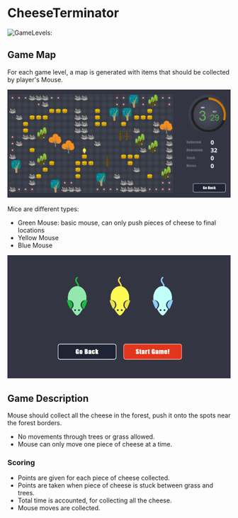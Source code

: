 # CheeseTerminator

![GameLevels:](https://github.com/TeamHeracles/Team-Work/blob/master/images/levels.jpg)


## Game Map

For each game level, a map is generated with items that should be collected by player's Mouse.

![CheeseTerminator:](https://github.com/TeamHeracles/Team-Work/blob/master/images/CheeseTerminator.jpg)

Mice are different types:
- Green Mouse: basic mouse, can only push pieces of cheese to final locations
- Yellow Mouse
- Blue Mouse

![Mice:](https://github.com/TeamHeracles/Team-Work/blob/master/images/mice.png)


## Game Description

Mouse should collect all the cheese in the forest, push it onto the spots near the forest borders.
* No movements through trees or grass allowed.
* Mouse can only move one piece of cheese at a time.



### Scoring

* Points are given for each piece of cheese collected.
* Points are taken when piece of cheese is stuck between grass and trees.
* Total time is accounted, for collecting all the cheese.
* Mouse moves are collected.
